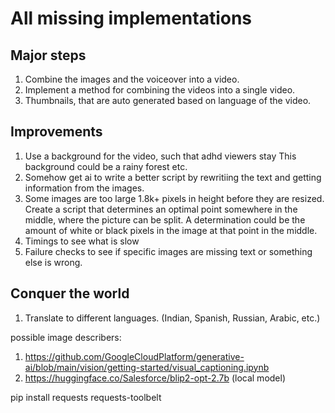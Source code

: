 


# All missing implementations


## Major steps
1. Combine the images and the voiceover into a video. 
2. Implement a method for combining the videos into a single video.
3. Thumbnails, that are auto generated based on language of the video. 

## Improvements
1. Use a background for the video, such that adhd viewers stay
This background could be a rainy forest etc.    
2. Somehow get ai to write a better script by rewritiing the text and getting information from the images.
3. Some images are too large 1.8k+ pixels in height before they are resized. 
Create a script that determines an optimal point somewhere in the middle, where the picture can be split.
A determination could be the amount of white or black pixels in the image at that point in the middle.
4. Timings to see what is slow
5. Failure checks to see if specific images are missing text or something else is wrong.

## Conquer the world
1. Translate to different languages. (Indian, Spanish, Russian, Arabic, etc.)






possible image describers:
1. https://github.com/GoogleCloudPlatform/generative-ai/blob/main/vision/getting-started/visual_captioning.ipynb
2. https://huggingface.co/Salesforce/blip2-opt-2.7b (local model)




pip install requests requests-toolbelt

